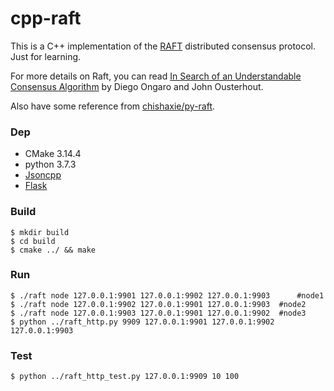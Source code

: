 # cpp-raft 

This is a C++ implementation of the [RAFT](https://raft.github.io/) distributed consensus protocol. Just for learning. 

For more details on Raft, you can read [In Search of an Understandable Consensus Algorithm](https://raft.github.io/raft.pdf) by Diego Ongaro and John Ousterhout.  

Also have some reference from [chishaxie/py-raft](chishaxie/py-raft).

### Dep

- CMake 3.14.4
- python 3.7.3
- [Jsoncpp](https://github.com/open-source-parsers/jsoncpp)
- [Flask](http://flask.pocoo.org/)

### Build
```shell
$ mkdir build 
$ cd build
$ cmake ../ && make
```

### Run

```shell
$ ./raft node 127.0.0.1:9901 127.0.0.1:9902 127.0.0.1:9903  	#node1
$ ./raft node 127.0.0.1:9902 127.0.0.1:9901 127.0.0.1:9903	#node2
$ ./raft node 127.0.0.1:9903 127.0.0.1:9901 127.0.0.1:9902	#node3
$ python ../raft_http.py 9909 127.0.0.1:9901 127.0.0.1:9902 127.0.0.1:9903
```

### Test

```shell
$ python ../raft_http_test.py 127.0.0.1:9909 10 100
```

